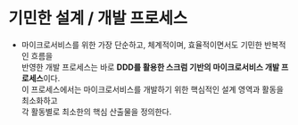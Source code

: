 # 기민한 설계 / 개발 프로세스

- 마이크로서비스를 위한 가장 단순하고, 체계적이며, 효율적이면서도 기민한 반복적인 흐름을  
  반영한 개발 프로세스는 바로 **DDD를 활용한 스크럼 기반의 마이크로서비스 개발 프로세스**이다.  
  이 프로세스에서는 마이크로서비스를 개발하기 위한 핵심적인 설계 영역과 활동을 최소화하고  
  각 활동별로 최소한의 핵심 산출물을 정의한다.
